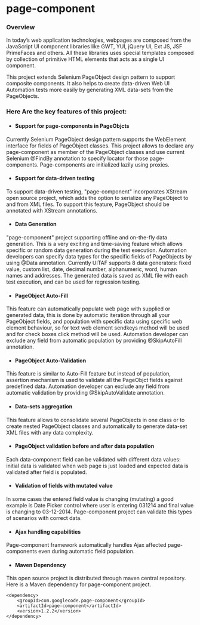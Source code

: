 # page-component
### Overview
In today’s web application technologies, webpages are composed from the JavaScript UI component libraries like GWT, YUI, jQuery UI, Ext JS, JSF PrimeFaces and others. All these libraries uses special templates composed by collection of primitive HTML elements that acts as a single UI component.

This project extends Selenium PageObject design pattern to support composite components. It also helps to create data-driven Web UI Automation tests more easily by generating XML data-sets from the PageObjects.

### Here Are the key features of this project:

* #### Support for page-components in PageObjcts
Currently Selenium PageObject design pattern supports the WebElement interface for fields of PageObject classes. This project allows to declare any page-component as member of the PageObject classes and use current Selenium @FindBy annotation to specify locator for those page-components. Page-components are initialized lazily using proxies.

* #### Support for data-driven testing
To support data-driven testing, "page-component" incorporates XStream open source project, which adds the option to serialize any PageObject to and from XML files. To support this feature, PageObject should be annotated with XStream annotations.

* #### Data Generation
"page-component" project supporting offline and on-the-fly data generation. This is a very exciting and time-saving feature which allows specific or random data generation during the test execution. Automation developers can specify data types for the specific fields of PageObjects by using @Data annotation. Currently UITAF supports 8 data generators: fixed value, custom list, date, decimal number, alphanumeric, word, human names and addresses. The generated data is saved as XML file with each test execution, and can be used for regression testing.

* #### PageObject Auto-Fill
This feature can automatically populate web page with supplied or generated data, this is done by automatic iteration through all your PageObject fields, and population with specific data using specific web element behaviour, so for text web element sendkeys method will be used and for check boxes click method will be used. Automation developer can exclude any field from automatic population by providing @SkipAutoFill annotation.

* #### PageObject Auto-Validation
This feature is similar to Auto-Fill feature but instead of population, assertion mechanism is used to validate all the PageObjct fields against predefined data. Automation developer can exclude any field from automatic validation by providing @SkipAutoValidate annotation.

* #### Data-sets aggregation
This feature allows to consolidate several PageObjects in one class or to create nested PageObject classes and automatically to generate data-set XML files with any data complexity.

* #### PageObject validation before and after data population
Each data-component field can be validated with different data values: initial data is validated when web page is just loaded and expected data is validated after field is populated.

* #### Validation of fields with mutated value
In some cases the entered field value is changing (mutating) a good example is Date Picker control where user is entering 031214 and final value is changing to 03-12-2014. Page-component project can validate this types of scenarios with correct data.

* #### Ajax handling capabilities
Page-component framework automatically handles Ajax affected page-components even during automatic field population.

* #### Maven Dependency
This open source project is distributed through maven central repository. Here is a Maven dependency for page-component project.
```
<dependency>
    <groupId>com.googlecode.page-component</groupId>
    <artifactId>page-component</artifactId>
    <version>1.2.2</version>
</dependency>
```
